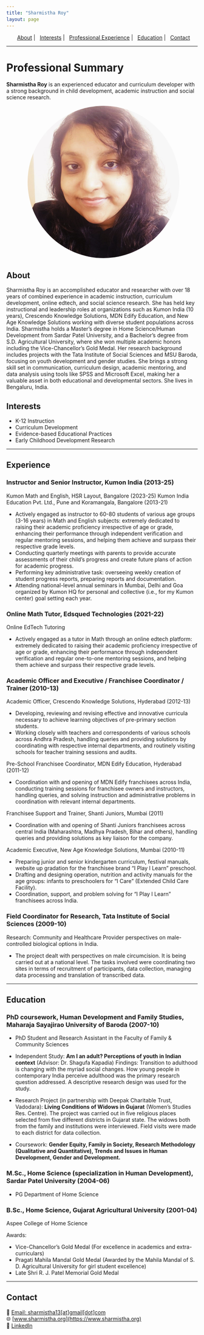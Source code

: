 ```yaml
---
title: "Sharmistha Roy"
layout: page
---
```


<nav align="center">
  <a href="#about">About</a> |
  <a href="#interests">Interests</a> |
  <a href="#experience">Professional Experience</a> |
  <a href="#education">Education</a> |
  <a href="#contact">Contact</a>
</nav>

---

# Professional Summary

**Sharmistha Roy** is an experienced educator and curriculum developer with a strong background in child development, academic instruction and social science research.

<p align="center">
  <img src="image.jpg" alt="Profile Photo" width="400" height="400" style="border-radius: 50%;">
</p>

## About

Sharmistha Roy is an accomplished educator and researcher with over 18 years of combined experience in academic instruction, curriculum development, online edtech, and social science research. She has held key instructional and leadership roles at organizations such as Kumon India (10 years), Crescendo Knowledge Solutions, MDN Edify Education, and New Age Knowledge Solutions working with diverse student populations across India. Sharmistha holds a Master’s degree in Home Science/Human Development from Sardar Patel University, and a Bachelor’s degree from S.D. Agricultural University, where she won multiple academic honors including the Vice-Chancellor’s Gold Medal. Her research background includes projects with the Tata Institute of Social Sciences and MSU Baroda, focusing on youth development and gender studies. She brings a strong skill set in communication, curriculum design, academic mentoring, and data analysis using tools like SPSS and Microsoft Excel, making her a valuable asset in both educational and developmental sectors. She lives in Bengaluru, India.

## Interests

- K-12 Instruction
- Curriculum Development
- Evidence-based Educational Practices
- Early Childhood Development Research

---

## Experience

### Instructor and Senior Instructor, Kumon India (2013-25)

Kumon Math and English, HSR Layout, Bangalore (2023-25)
Kumon India Education Pvt. Ltd., Pune and Koramangala, Bangalore (2013-21)

- Actively engaged as instructor to 60-80 students of various age groups (3-16 years) in Math and English subjects: extremely dedicated to raising their academic proficiency irrespective of age or grade, enhancing their performance through independent verification and regular mentoring sessions, and helping them achieve and surpass their respective grade levels.  
- Conducting quarterly meetings with parents to provide accurate assessments of their child’s progress and create future plans of action for academic progress.
- Performing key administrative task: overseeing weekly creation of student progress reports, preparing reports and documentation.
- Attending national-level annual seminars in Mumbai, Delhi and Goa organized by Kumon HQ for personal and collective (i.e., for my Kumon center) goal setting each year.

### Online Math Tutor, Edsqued Technologies (2021-22)

Online EdTech Tutoring
- Actively engaged as a tutor in Math through an online edtech platform: extremely dedicated to raising their academic proficiency irrespective of age or grade, enhancing their performance through independent verification and regular one-to-one mentoring sessions, and helping them achieve and surpass their respective grade levels. 

### Academic Officer and Executive / Franchisee Coordinator / Trainer (2010-13)

Academic Officer, Crescendo Knowledge Solutions, Hyderabad (2012-13) 
- Developing, reviewing and revising effective and innovative curricula necessary to achieve learning objectives of pre-primary section students.  
- Working closely with teachers and correspondents of various schools across Andhra Pradesh, handling queries and providing solutions by coordinating with respective internal departments, and routinely visiting schools for teacher training sessions and audits.    
      
Pre-School Franchisee Coordinator, MDN Edify Education, Hyderabad (2011-12) 
- Coordination with and opening of MDN Edify franchisees across India, conducting training sessions for franchisee owners and instructors, handling queries, and solving instruction and administrative problems in coordination with relevant internal departments. 
      
Franchisee Support and Trainer, Shanti Juniors, Mumbai (2011)
- Coordination with and opening of Shanti Juniors franchisees across central India (Maharashtra, Madhya Pradesh, Bihar and others), handling queries and providing solutions as key liaison for the company. 

Academic Executive, New Age Knowledge Solutions, Mumbai (2010-11)
- Preparing junior and senior kindergarten curriculum, festival manuals, website up gradation for the franchisee brand “I Play I Learn” preschool.  
- Drafting and designing operation, nutrition and activity manuals for the age groups: infants to preschoolers for “I Care” (Extended Child Care Facility).   
- Coordination, support, and problem solving for “I Play I Learn” franchisees across India.

### Field Coordinator for Research, Tata Institute of Social Sciences (2009-10)
Research: Community and Healthcare Provider perspectives on male-controlled biological options in India.  
- The project dealt with perspectives on male circumcision. It is being carried out at a national level. The tasks involved were coordinating two sites in terms of recruitment of participants, data collection, managing data processing and translation of transcribed data. 

---

## Education

### PhD coursework, Human Development and Family Studies, Maharaja Sayajirao University of Baroda (2007-10)

-   PhD Student and Research Assistant in the Faculty of Family & Community Sciences
      
-   Independent Study: **Am I an adult? Perceptions of youth in Indian context** (Advisor: Dr. Shagufa Kapadia) Findings: Transition to adulthood is changing with the myriad social changes. How young people in contemporary India perceive adulthood was the primary research question addressed. A descriptive research design was used for the study. 
      
-   Research Project (in partnership with Deepak Charitable Trust, Vadodara): **Living Conditions of Widows in Gujarat** (Women’s Studies Res. Centre). The project was carried out in five religious places selected from five different districts in Gujarat state. The widows both from the family and institutions were interviewed. Field visits were made to each district for data collection.  
      
-   Coursework: **Gender Equity, Family in Society, Research Methodology (Qualitative and Quantitative), Trends and Issues in Human Development, Gender and Development.**

### M.Sc., Home Science (specialization in Human Development), Sardar Patel University (2004-06)

-   PG Department of Home Science

### B.Sc., Home Science, Gujarat Agricultural University (2001-04)

Aspee College of Home Science

Awards:
-   Vice-Chancellor’s Gold Medal (For excellence in academics and extra-curriculars)
-   Pragati Mahila Mandal Gold Medal (Awarded by the Mahila Mandal of S. D. Agricultural University for girl student excellence)
-   Late Shri R. J. Patel Memorial Gold Medal 

---

## Contact

📧 [Email: sharmistha13[at]gmail[dot]com](mailto:sharmistha13@gmail.com)  
🌐 [www.sharmistha.org](https://www.sharmistha.org)  
🔗 [LinkedIn](https://www.linkedin.com/in/sharmistharoy13)

